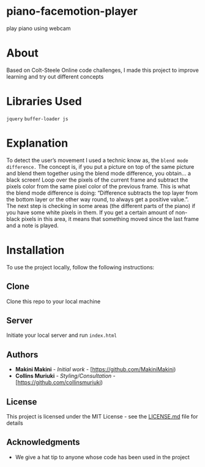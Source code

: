 
# piano-facemotion-player
play piano using webcam

# About 
Based on Colt-Steele Online code challenges, I made this project to improve learning and try out different concepts

# Libraries Used
```jquery```
```buffer-loader js```

# Explanation

To detect the user’s movement I used a technic know as, the ```blend mode difference.```
The concept is, if you put a picture on top of the same picture and blend them together using the blend mode difference, you obtain… a black screen!
Loop over the pixels of the current frame and  subtract the pixels color from the same pixel color of the previous frame. 
This is what the blend mode difference is doing: “Difference subtracts the top layer from the bottom layer or the other way round, to always get a positive value.”.
The next step is checking in some areas (the different parts of the piano) if you have some white pixels in them.
If you get a certain amount of non-black pixels in this area, it means that something moved since the last frame and  a note is played.

# Installation 
To use the project locally, follow the following instructions: 
## Clone
Clone this repo to your local machine
## Server
Initiate your local server and run 
```index.html```
## Authors

* **Makini Makini** - *Initial work* - [https://github.com/MakiniMakini)
* **Collins Muriuki** - *Styling/Consultation* - [https://github.com/collinsmuriuki)

## License

This project is licensed under the MIT License - see the [LICENSE.md](LICENSE.md) file for details

## Acknowledgments

* We give a hat tip to anyone whose code has been used in the project
